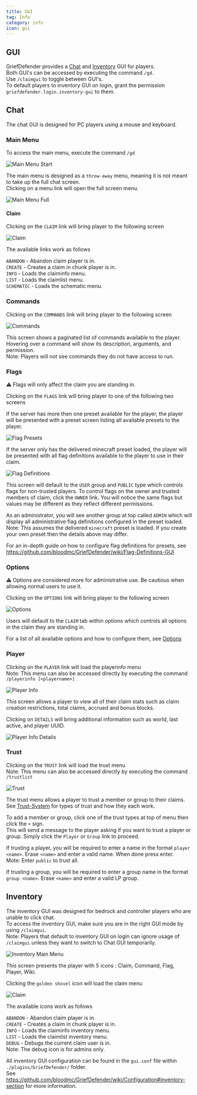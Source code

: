 ```yaml
---
title: GUI
tag: Info
category: info
icon: gui
---
```


## GUI

GriefDefender provides a [Chat](#Chat) and [Inventory](#Inventory) GUI for players.  
Both GUI's can be accessed by executing the command `/gd`.  
Use `/claimgui` to toggle between GUI's.  
To default players to inventory GUI on login, grant the permission `griefdefender.login.inventory-gui` to them.  


## Chat  

The chat GUI is designed for PC players using a mouse and keyboard.  


### Main Menu  

To access the main menu, execute the command `/gd`  

![Main Menu Start](https://i.imgur.com/gvrqPUl.png)  

The main menu is designed as a `throw-away` menu, meaning it is not meant to take up the full chat screen.  
Clicking on a menu link will open the full screen menu.  

![Main Menu Full](https://i.imgur.com/YQmihfG.png)  

#### Claim  

Clicking on the `CLAIM` link will bring player to the following screen  

![Claim](https://i.imgur.com/YQmihfG.png)  

The available links work as follows  

`ABANDON` - Abandon claim player is in.  
`CREATE` - Creates a claim in chunk player is in.  
`INFO` - Loads the claiminfo menu.  
`LIST` - Loads the claimlist menu.  
`SCHEMATIC` - Loads the schematic menu.  

### Commands  

Clicking on the `COMMANDS` link will bring player to the following screen  

![Commands](https://i.imgur.com/ypaKgrv.png)  

This screen shows a paginated list of commands available to the player. Hovering over a command will show its description, arguments, and permission.  
Note: Players will not see commands they do not have access to run.  


### Flags  

:warning: Flags will only affect the claim you are standing in.  

Clicking on the `FLAGS` link will bring player to one of the following two screens  
 
If the server has more then one preset available for the player, the player will be presented with a preset screen listing all available presets to the player.  

 
![Flag Presets](https://i.imgur.com/GuXPpcy.png)  

If the server only has the delivered minecraft preset loaded, the player will be presented with all flag definitions available to the player to use in their claim.  

![Flag Definitions](https://i.imgur.com/ETLunlL.png)  

This screen will default to the `USER` group and `PUBLIC` type which controls flags for non-trusted players.  To control flags on the owner and trusted members of claim, click the `OWNER` link.  You will notice the same flags but values may be different as they reflect different permissions.  


As an administrator, you will see another group at top called `ADMIN` which will display all administrative flag definitions configured in the preset loaded.  
Note: This assumes the delivered `minecraft` preset is loaded. If you create your own preset then the details above may differ.  

For an in-depth guide on how to configure flag definitions for presets, see https://github.com/bloodmc/GriefDefender/wiki/Flag-Definitions-GUI  


### Options  

:warning: Options are considered more for administrative use.  Be cautious when allowing normal users to use it.  

Clicking on the `OPTIONS` link will bring player to the following screen  

![Options](https://i.imgur.com/3HcWKQA.png)  


Users will default to the `CLAIM` tab within options which controls all options in the claim they are standing in.  


For a list of all available options and how to configure them, see [Options](https://github.com/bloodmc/GriefDefender/wiki/Options)  


### Player  

Clicking on the `PLAYER` link will load the playerinfo menu  
Note: This menu can also be accessed directly by executing the command `/playerinfo [<playername>]`  

![Player Info](https://i.imgur.com/PPbrPwi.png)  

This screen allows a player to view all of their claim stats such as claim creation restrictions, total claims, accrued and bonus blocks.  

Clicking on `DETAILS` will bring additional information such as world, last active, and player UUID.  

![Player Info Details](https://i.imgur.com/0cjvNKc.png)  


### Trust  

Clicking on the `TRUST` link will load the trust menu  
Note: This menu can also be accessed directly by executing the command `/trustlist`  


![Trust](https://i.imgur.com/T75Gvpw.png)  

The trust menu allows a player to trust a member or group to their claims.  
See [Trust-System](https://github.com/bloodmc/GriefDefender/wiki/Trust-System) for types of trust and how they each work.  

To add a member or group, click one of the trust types at top of menu then click the `+` sign.  
This will send a message to the player asking if you want to trust a player or group.  Simply click the `Player` or `Group` link to proceed.  

If trusting a player, you will be required to enter a name in the format `player <name>`. Erase `<name>` and enter a valid name. When done press enter.  
Mote: Enter `public` to trust all.  

If trusting a group, you will be required to enter a group name in the format `group <name>`. Erase `<name>` and enter a valid LP group.  



## Inventory  

The inventory GUI was designed for bedrock and controller players who are unable to click chat.  
To access the inventory GUI, make sure you are in the right GUI mode by using `/claimgui`.  
Note: Players that default to inventory GUI on login can ignore usage of `/claimgui` unless they want to switch to Chat GUI temporarily.  


![Inventory Main Menu](https://i.imgur.com/dgO8OON.png)  

This screen presents the player with 5 icons  : Claim, Command, Flag, Player, Wiki.  

Clicking the `golden shovel` icon will load the claim menu  

![Claim](https://i.imgur.com/JFxoyqJ.png)  

The available icons work as follows  

`ABANDON` - Abandon claim player is in.  
`CREATE` - Creates a claim in chunk player is in.  
`INFO` - Loads the claiminfo inventory menu.  
`LIST` - Loads the claimlist inventory menu.  
`DEBUG` - Debugs the current claim user is in.  
Note: The debug icon is for admins only.  

All inventory GUI configuration can be found in the `gui.conf` file within `./plugins/GriefDefender/` folder.  
See https://github.com/bloodmc/GriefDefender/wiki/Configuration#inventory-section for more information.  